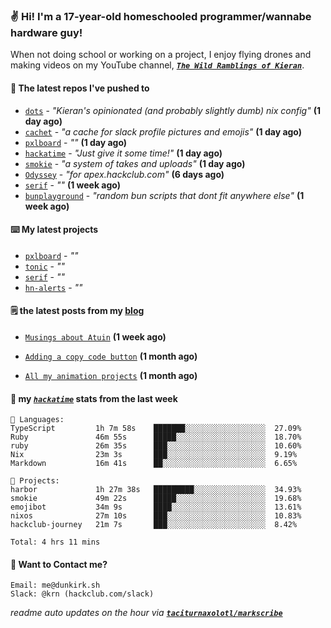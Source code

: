 ### ✌️ Hi! I'm a 17-year-old homeschooled programmer/wannabe hardware guy!

When not doing school or working on a project, I enjoy flying drones and making videos on my YouTube channel, [**_`The Wild Ramblings of Kieran`_**](https://youtube.com/@kieran.rambles).

#### 👷 The latest repos I've pushed to

- [`dots`](https://github.com/taciturnaxolotl/dots) - _"Kieran's opinionated (and probably slightly dumb) nix config"_ **(1 day ago)**
- [`cachet`](https://github.com/taciturnaxolotl/cachet) - _"a cache for slack profile pictures and emojis"_ **(1 day ago)**
- [`pxlboard`](https://github.com/taciturnaxolotl/pxlboard) - _""_ **(1 day ago)**
- [`hackatime`](https://github.com/hackclub/hackatime) - _"Just give it some time!"_ **(1 day ago)**
- [`smokie`](https://github.com/taciturnaxolotl/smokie) - _"a system of takes and uploads"_ **(1 day ago)**
- [`Odyssey`](https://github.com/MeghanaM4/Odyssey) - _"for apex.hackclub.com"_ **(6 days ago)**
- [`serif`](https://github.com/taciturnaxolotl/serif) - _""_ **(1 week ago)**
- [`bunplayground`](https://github.com/taciturnaxolotl/bunplayground) - _"random bun scripts that dont fit anywhere else"_ **(1 week ago)**

#### ⌨️ My latest projects

- [`pxlboard`](https://github.com/taciturnaxolotl/pxlboard) - _""_
- [`tonic`](https://github.com/taciturnaxolotl/tonic) - _""_
- [`serif`](https://github.com/taciturnaxolotl/serif) - _""_
- [`hn-alerts`](https://github.com/taciturnaxolotl/hn-alerts) - _""_

#### 🗒️ the latest posts from my [blog](https://dunkirk.sh)

- [`Musings about Atuin`](https://dunkirk.sh/blog/atuin/) **(1 week ago)**

- [`Adding a copy code button`](https://dunkirk.sh/blog/adding-a-copy-button/) **(1 month ago)**

- [`All my animation projects`](https://dunkirk.sh/blog/my-animations/) **(1 month ago)**



#### 📡 my [_`hackatime`_](https://waka.hackclub.com) stats from the last week

```text
💾 Languages:
TypeScript         1h 7m 58s    ███████░░░░░░░░░░░░░░░░░░  27.09%
Ruby               46m 55s      █████░░░░░░░░░░░░░░░░░░░░  18.70%
ruby               26m 35s      ███░░░░░░░░░░░░░░░░░░░░░░  10.60%
Nix                23m 3s       ███░░░░░░░░░░░░░░░░░░░░░░  9.19%
Markdown           16m 41s      ██░░░░░░░░░░░░░░░░░░░░░░░  6.65%

💼 Projects:
harbor             1h 27m 38s   █████████░░░░░░░░░░░░░░░░  34.93%
smokie             49m 22s      █████░░░░░░░░░░░░░░░░░░░░  19.68%
emojibot           34m 9s       ████░░░░░░░░░░░░░░░░░░░░░  13.61%
nixos              27m 10s      ███░░░░░░░░░░░░░░░░░░░░░░  10.83%
hackclub-journey   21m 7s       ███░░░░░░░░░░░░░░░░░░░░░░  8.42%

Total: 4 hrs 11 mins
```

#### 📮 Want to Contact me?

```text
Email: me@dunkirk.sh
Slack: @krn (hackclub.com/slack)
```

_readme auto updates on the hour via [**`taciturnaxolotl/markscribe`**](https://github.com/taciturnaxolotl/markscribe)_
